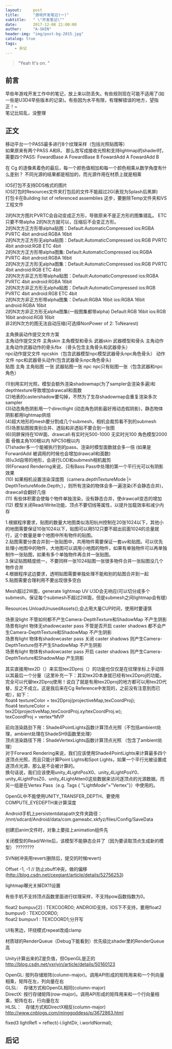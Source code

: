 ```yaml
---
layout:     post
title:      "游戏开发笔记(一)"
subtitle:   " \"开发笔记\""
date:       2017-12-08 21:00:00
author:     "A-SHIN"
header-img: "img/post-bg-2015.jpg"
catalog: true
tags:
    - 杂记
---
```


> “Yeah It's on. ”


## 前言
早些年游戏开发工作中的笔记，放上来以防丢失。有些规则现在可能不适用了(如一些是U3D4早些版本的记录)。有些因为水平有限，有理解错误的地方，望指正！~  
笔记比较乱，没整理

## 正文
移动平台一个PASS最多进行8个纹理采样（包括光照贴图等）  
如果原来有两个PASS  A和B， 那么改写成接收光照和支持lightmap的shader时，需要四个PASS:  FowardBase A  FowardBase B  FowardAdd A  FowardAdd B  

在 Cg 的逐像素着色的最后，每一个颜色值相加和每一个颜色相乘从数学角度有什么差别？ 不同光源的结果都是相加的，而光源作用在材质上就是相乘  

IOS打包不支持DDS格式的图片  
IOS打包时Resources文件夹打包后的文件不能超过2G(表现为Splash后黑屏)    
打包卡在Building list of referenced assemblies 这步，要删除Temp文件夹和VS工程文件  

2的N次方图片PVRTC会自动变成正方形，导致原来不是正方形的图集错乱。 ETC只要不带alpha 2的N次方就可以，压缩后不会变正方形。  
2的N次方正方形带alpha贴图：Default:AutomaticCompressed  ios:RGBA PVRTC 4bit   android:RGBA 16bit  
2的N次方正方形无alpha贴图：Default:AutomaticCompressed  ios:RGB PVRTC 4bit   android:RGB ETC 4bit  
2的N次方正方形带alpha图集: Default:AutomaticCompressed  ios:RGBA PVRTC 4bit   android:RGBA 16bit  
2的N次方正方形无alpha图集：Default:AutomaticCompressed  ios:RGB PVRTC 4bit   android:RGB ETC 4bit  
2的N次方非正方形带alpha贴图：Default:AutomaticCompressed  ios:RGBA PVRTC 4bit   android:RGBA 16bit  
2的N次方非正方形无alpha贴图：Default:AutomaticCompressed  ios:RGB PVRTC 4bit   android:RGB ETC 4bit  
2的N次方非正方形带alpha图集：Default:RGBA 16bit  ios:RGBA 16bit   android:RGBA 16bit  
2的N次方非正方形无alpha图集(一般图集都带alpha)  Default:RGB 16bit  ios:RGB 16bit   android:RGB 16bit  
非2的N次方的图无法自动压缩(可选择NonPower of 2: ToNearest)  

主角换装动作提交文件方案  
主角动作提交文件  主角skin 主角模型和骨头   武器skin  武器模型和骨头   主角动作  主角动作武器动作的骨头fbx （骨头包含主角骨头和武器骨头）     
npc动作提交文件    npcskin（包含武器模型npc模型武器骨头npc角色骨头）   动作文件  npc和武器骨头动作(包含武器骨头npc角色骨头)   
贴图    主角      主角贴图  一张    武器贴图一张     npc   npc只有贴图一张（包含武器和npc角色）  

(1)别用实时光照，模型会额外渲染shadowmap(为了sampler会渲染多遍)和depthtexture导致增加drawcall和面数      
(2)地表的castershadow要勾掉，不然为了生存shadowmap会重复渲染多次sampler  
(3)动态角色阴影用一个directlight (动态角色阴影最好用动态假阴影)，静态物体阴影都用lightmap烘焙        
(4)超大地形的mesh要分割成几个submesh，相机会裁剪看不到的submesh  
(5)场景贴图按类别合并、透贴和非透贴不要合到一张图  
(6)同屏保持在10W面、drawcall:有实时光500-1000 无实时光100  角色模型2000面 骨骼主角100根以内 NPC50根以内  
(7)shader多一个能被执行到的pass、渲染时模型面数就会多一倍  (如果是ForwardAdd 被调用的时候也会增加drawcall和面数)  
(8)u3d自带的地形，会进行LOD和submesh相机裁剪  
(9)Forward Rendering来说，只有Bass Pass中处理的第一个平行光可以有阴影效果  
(10) 如果相机设置渲染深度图（camera.depthTextureMode |= DepthTextureMode.Depth;），则所有渲染的物体会多一遍渲染(不会静态合并)，drawcall会翻好几倍  
(11) 有些体积雾会使每个物件单独渲染，没有静态合并，使drawcall变态的增加  
(12) 模型关闭Read/Write功能、顶点不要切线等属性，以提升加载效率和减少内存  


1.根据程序要求，贴图的数量大地图类似洛阳杭州控制在20张1024以下，其他小的地图需要保证10张1024以下，贴图可以用512只要不超出前面1024的总量就行，这个数量是单个地图中所有物件的贴图。  
2.贴图需要分类合并到一张贴图中，共用物件需要保证一套uv和贴图。可以优先处理小地图中的物件，大地图可以调用小地图的物件，如果有单独物件可以再单独制作一张贴图，如果有多个单独物件再合并一张贴图。  
3.保证贴图精度统一，不要同样一张1024贴图一张很多物件合并一张贴图没几个物件合并  
4.根据程序这边要求，透明贴图需要单独处理不能和别的贴图合并到一起  
5.贴图需要合理利用不要出现很多空白  

Mesh超过2W面，generate lightmap UV   U3D会无响应(可以切分成多个submesh，保证每个submesh不超过2W面，但是submesh之间lightmap会有缝)  

Resources.UnloadUnusedAssets();会占用大量CUP时间，使用时要谨慎  

场景没light 不管如何都不产生Camera-DepthTexture和ShadowMap  不产生阴影  
场景有light 物体无shadowcaster pass 不管是否开启 caster shadows  都不会产生Camera-DepthTexture和ShadowMap 不产生阴影  
场景有light 物体有shadowcaster pass 关闭 caster shadows 则产生Camera-DepthTexture但不产生ShadowMap 不产生阴影  
场景有light 物体有shadowcaster pass 开启 caster shadows 则产生Camera-DepthTexture和ShadowMap 产生阴影  


其实直接用tex2D（）来实现tex2Dproj（）的功能也仅仅是在纹理坐标上手动除以其最后一个分量（这里补充一下：其实tex2D本身就已经有tex2Dproj的功能，完全可以代替tex2Dproj使用！说白了就是有用tex2Dproj的地方都可以用tex2D代替，反之不成立。这是我后来在Cg Reference中发现的，之前没有注意到而已啦），如下：  
float4 textureColor = tex2Dproj(projectiveMap,texCoordProj);  
float4 textureColor = tex2D(projectiveMap,texCoordProj.xy/texCoordProj.w);  
texCoordProj = vertex*MVP  

前向渲染路劲下用：Shade4PointLights函数计算顶点光照（不包括ambient处理，ambient处理在ShadeSH9函数里处理）  
顶点渲染路径下用：ShadeVertexLights函数计算顶点光照 （包含了ambient处理）  
对于Forward Rendering来说，我们应该使用Shade4PointLights来计算最多四个逐顶点光照，而且只能计算Point Lights和Spot Lights，如果一个平行光被设置成逐顶点光源，那么是不会被计算的。  
换句话说，我们应该使用unity_4LightPosX0、unity_4LightPosY0、unity_4LightPosZ0、unity_4LightAtten0这些数据来访问逐顶点的光源数据。而另一组是在Vertex Pass（e.g. Tags { "LightMode"="Vertex"}）中使用的。  

OpenGL中不能使用UNITY_TRANSFER_DEPTH、要使用COMPUTE_EYEDEPTH来计算深度  

Android手机上persistentdatapath文件夹路径：  
/mnt/sdcard/Android/data/com.gameabc.xkfyz/files/Config/SaveData  

创建旧anim文件时，对象上要挂上animation组件先  

关闭模型的Read/Write后，该模型不能静态合并了（因为要读取顶点生成新的模型）  ????????  

SVN树冲突用revert(删除后，提交的时候revert)  

Offset -1, -1 // 防止zbuff冲突，做的偏移(http://blog.csdn.net/cexgiant/article/details/52756253)  

lightmap曝光关掉DX11设置  

有些手机不支持顶点函数里面进行纹理采样，不支持pow函数指数为0。  

float2 bumpuv[2] : TEXCOORD0; ANDROID支持，IOS下不支持，要用float2 bumpuv0 : TEXCOORD0;  
	float2 bumpuv1 : TEXCOORD1;分开写  
	
UI有黑边，环绕模式repeat改成clamp  

材质球的RenderQueue（Debug下能看到）优先级比shader里的RenderQueue高  

Unity计算出来的Z是负值，但OpenGL是正的  http://blog.csdn.net/yxriyin/article/details/50160123  

OpenGL:  按列存储矩阵(column-major)。调用API形成的矩阵用来和一个列向量相乘，矩阵在左，列向量在右  
GLSL:  　存储方式和OpenGL相同(column-major)  
DirectX:    按行存储矩阵(row-major)。调用API形成的矩阵用来和一个行向量相乘，矩阵在右，行向量在左  
HLSL：　存储方式和DirectX相反(column-major)   http://www.cnblogs.com/minggoddess/p/3672863.html  

fixed3 lightRefl = reflect(-i.lightDir, i.worldNormal);  
## 后记